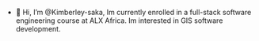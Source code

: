 - 👋 Hi, I’m @Kimberley-saka, Im currently enrolled in a full-stack software engineering course at ALX Africa. Im interested in GIS software development.

